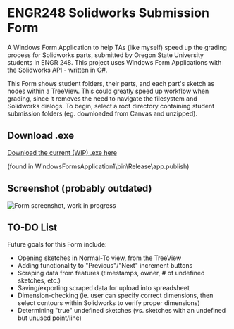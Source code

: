 # ENGR248 Solidworks Submission Form
A Windows Form Application to help TAs (like myself) speed up the grading process for Solidworks parts, submitted by Oregon State University students in ENGR 248. This project uses Windows Form Applications with the Solidworks API - written in C#.

This Form shows student folders, their parts, and each part's sketch as nodes within a TreeView. This could greatly speed up workflow when grading, since it removes the need to navigate the filesystem and Solidworks dialogs. To begin, select a root directory containing student submission folders (eg. downloaded from Canvas and unzipped).

## Download .exe
<a href="https://github.com/Justin-Mai/SolidworksSubmissionsForm/raw/master/WindowsFormsApplication1/bin/Release/app.publish/WindowsFormsApplication1.exe">Download the current (WIP) .exe here</a>

(found in WindowsFormsApplication1\bin\Release\app.publish)

## Screenshot  (probably outdated) 
![Form screenshot, work in progress](https://i.imgur.com/9NsfR0k.png "Form screenshot (WIP)")

## TO-DO List
Future goals for this Form include:
 - Opening sketches in Normal-To view, from the TreeView
 - Adding functionality to "Previous"/"Next" increment buttons
 - Scraping data from features (timestamps, owner, # of undefined sketches, etc.)
 - Saving/exporting scraped data for upload into spreadsheet
 - Dimension-checking (ie. user can specify correct dimensions, then select contours within Solidworks to verify proper dimensions)
 - Determining "true" undefined sketches (vs. sketches with an undefined but unused point/line)
